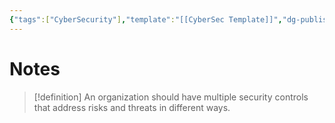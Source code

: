```yaml
---
{"tags":["CyberSecurity"],"template":"[[CyberSec Template]]","dg-publish":true,"permalink":"/600-coding/security/notes/cybersec-owasp-defense-in-depth/","dgPassFrontmatter":true}
---
```



# Notes
> [!definition] 
> An organization should have multiple security controls that address risks and threats in different ways. 




